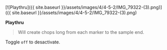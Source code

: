 ---
---

[![Playthru]({{ site.baseurl }}/assets/images/4/4-5-2/IMG_79322-(3).png)]({{
site.baseurl }}/assets/images/4/4-5-2/IMG_79322-(3).png)

**Playthru**

> Will create chops long from each marker to the sample end.

Toggle `off` to desactivate.


